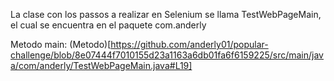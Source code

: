 La clase con los passos a realizar en Selenium se llama TestWebPageMain, el cual se encuentra en el paquete com.anderly

Metodo main: (Metodo)[https://github.com/anderly01/popular-challenge/blob/8e07444f7010155d23a1163a6db01fa6f6159225/src/main/java/com/anderly/TestWebPageMain.java#L19]